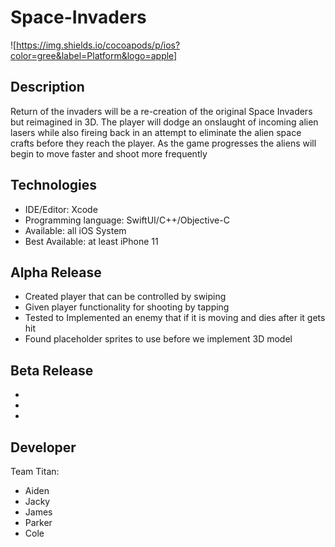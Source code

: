 # Space-Invaders
![https://img.shields.io/cocoapods/p/ios?color=gree&label=Platform&logo=apple]

## Description
Return of the invaders will be a re-creation of the original Space Invaders but reimagined in 3D. The player will dodge an onslaught of incoming alien lasers while also fireing back in an attempt to eliminate the alien space crafts before they reach the player. As the game progresses the aliens will begin to move faster and shoot more frequently

## Technologies

* IDE/Editor: Xcode
* Programming language: SwiftUI/C++/Objective-C
* Available: all iOS System
* Best Available: at least iPhone 11

## Alpha Release
* Created player that can be controlled by swiping
* Given player functionality for shooting by tapping
* Tested to Implemented an enemy that if it is moving and dies after it gets hit
* Found placeholder sprites to use before we implement 3D model

## Beta Release
*
*
*

## Developer
Team Titan:

* Aiden
* Jacky
* James
* Parker
* Cole

